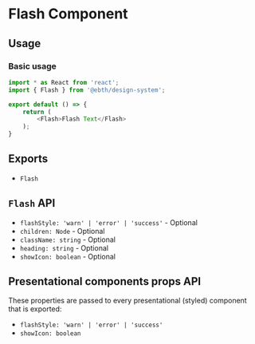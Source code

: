 # Flash Component

## Usage

### Basic usage

```javascript
import * as React from 'react';
import { Flash } from '@ebth/design-system';

export default () => {
    return (
        <Flash>Flash Text</Flash>
    );
}
```

## Exports

* `Flash`

## `Flash` API

* `flashStyle: 'warn' | 'error' | 'success'` - Optional
* `children: Node` - Optional
* `className: string` - Optional
* `heading: string` - Optional
* `showIcon: boolean` - Optional

## Presentational components props API

These properties are passed to every presentational (styled) component that is exported:

* `flashStyle: 'warn' | 'error' | 'success'`
* `showIcon: boolean`
